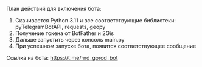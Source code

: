 План действий для включения бота:
1. Скачивается Python 3.11 и все соответствующие библиотеки: pyTelegramBotAPI, requests, geopy
2. Получение токена от BotFather и 2Gis
3. Дальше запустить через консоль main.py
4. При успешном запуске бота, появится соответствующее сообщение

Ссылка на бота: https://t.me/rnd_gorod_bot
